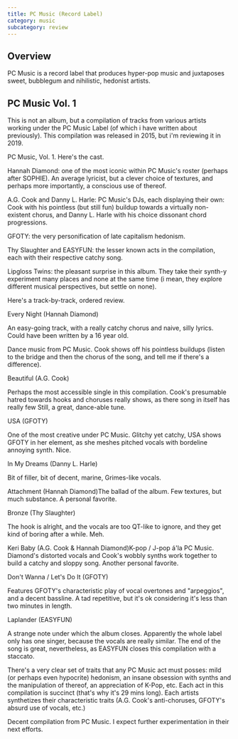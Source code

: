 ```yaml
---
title: PC Music (Record Label)
category: music
subcategory: review
---
```


## Overview
PC Music is a record label that produces hyper-pop music and juxtaposes sweet, bubblegum and nihilistic, hedonist artists. 

## PC Music Vol. 1

This is not an album, but a compilation of tracks from various artists working under the PC Music Label (of which i have written about previously). This compilation was released in 2015, but i'm reviewing it in 2019.


PC Music, Vol. 1. Here's the cast.


Hannah Diamond: one of the most iconic within PC Music's roster (perhaps after SOPHIE). An average lyricist, but a clever choice of textures, and perhaps more importantly, a conscious use of thereof.


A.G. Cook and Danny L. Harle: PC Music's DJs, each displaying their own: Cook with his pointless (but still fun) buildup towards a virtually non-existent chorus, and Danny L. Harle with his choice dissonant chord progressions.


GFOTY: the very personification of late capitalism hedonism.


Thy Slaughter and EASYFUN: the lesser known acts in the compilation, each with their respective catchy song.


Lipgloss Twins: the pleasant surprise in this album. They take their synth-y experiment many places and none at the same time (i mean, they explore different musical perspectives, but settle on none).


Here's a track-by-track, ordered review.


Every Night (Hannah Diamond)

An easy-going track, with a really catchy chorus and naive, silly lyrics. Could have been written by a 16 year old.

Dance music from PC Music. Cook shows off his pointless buildups (listen to the bridge and then the chorus of the song, and tell me if there's a difference).


Beautiful (A.G. Cook)

Perhaps the most accessible single in this compilation. Cook's presumable hatred towards hooks and choruses really shows, as there song in itself has really few  Still, a great, dance-able tune.


USA (GFOTY)

One of the most creative under PC Music. Glitchy yet catchy, USA shows GFOTY in her element, as she meshes pitched vocals with  bordeline annoying synth. Nice.


In My Dreams (Danny L. Harle)

Bit of filler, bit of decent, marine, Grimes-like vocals.


Attachment (Hannah Diamond)The ballad of the album. Few textures, but much substance. A personal favorite.


Bronze (Thy Slaughter)

The hook is alright, and the vocals are too QT-like to ignore, and they get kind of boring after a while. Meh.


Keri Baby (A.G. Cook & Hannah Diamond)K-pop / J-pop á'la PC Music. Diamond's distorted vocals and Cook's wobbly synths work together to build a catchy and sloppy song. Another personal favorite.


 Don't Wanna / Let's Do It (GFOTY)

Features GFOTY's characteristic play of vocal overtones and "arpeggios", and a decent bassline. A tad repetitive, but it's ok considering it's less than two minutes in length.

Laplander (EASYFUN)

A strange note under which the album closes. Apparently the whole label only has one singer, because the vocals are really similar. The end of the song is great, nevertheless, as EASYFUN closes this compilation with a staccato.


There's a very clear set of traits that any PC Music act must posses: mild (or perhaps even hypocrite) hedonism, an insane obsession with synths and the manipulation of thereof, an appreciation of K-Pop, etc. Each act in this compilation is succinct (that's why it's 29 mins long). Each artists synthetizes their characteristic traits (A.G. Cook's anti-choruses, GFOTY's absurd use of vocals, etc.)

Decent compilation from PC Music. I expect further experimentation in their next efforts.
